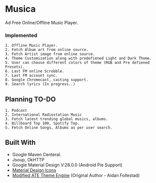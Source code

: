 # Musica

Ad Free Online/Offline Music Player. 

### Implemented

```
1. Offline Music Player.
2. Fetch Album art from online source.
3. Fetch Artist image from online source.
4. Theme Customization along with predefiened Light and Dark Theme.
5. User can choose different colors of theme (RGB and Pre defiened Presets).
6. Last FM online Scrobble.
7. Last FM account sync.
8. Google Chromecast, casting support.
9. Search lyrics (In progress..)
```

## Planning TO-DO

```
1. Podcast
2. International Radiostation Music
3. Fetch latest trending global musics, albums.
4. Billboard Top 100, Spotify Top.
5. Fetch Online Songs, Albums as per user search.

```

## Built With

* Google Maven Centeral.
* Jsoup, OkHTTP
* Google Material Design V:28.0.0 (Android Pie Support)
* [Material Design Icons](https://github.com/code-mc/material-icon-lib)
* [Modified ATE Theme Engine](https://github.com/MasoomBadi/app-theme-engine) (Original Author - Aidan Follestad)
